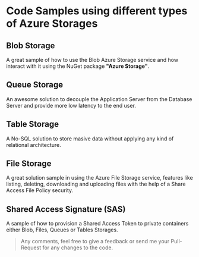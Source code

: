 # Code Samples using different types of Azure Storages

## Blob Storage

A great sample of how to use the Blob Azure Storage service and how interact with it using the NuGet package **"Azure Storage"**.

## Queue Storage

An awesome solution to decouple the Application Server from the Database Server and provide more low latency to the end user.

## Table Storage

A No-SQL solution to store masive data without applying any kind of relational architecture.

## File Storage

A great solution sample in using the Azure File Storage service, features like listing, deleting, downloading and uploading files with the help of a Share Access File Policy security.

## Shared Access Signature (SAS)

A sample of how to provision a Shared Access Token to private containers either Blob, Files, Queues or Tables Storages.

>Any comments, feel free to give a feedback or send me your Pull-Request for any changes to the code.